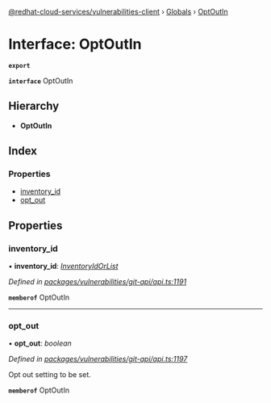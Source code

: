 [@redhat-cloud-services/vulnerabilities-client](../README.md) › [Globals](../globals.md) › [OptOutIn](optoutin.md)

# Interface: OptOutIn

**`export`** 

**`interface`** OptOutIn

## Hierarchy

* **OptOutIn**

## Index

### Properties

* [inventory_id](optoutin.md#inventory_id)
* [opt_out](optoutin.md#opt_out)

## Properties

###  inventory_id

• **inventory_id**: *[InventoryIdOrList](inventoryidorlist.md)*

*Defined in [packages/vulnerabilities/git-api/api.ts:1191](https://github.com/RedHatInsights/javascript-clients/blob/master/packages/vulnerabilities/git-api/api.ts#L1191)*

**`memberof`** OptOutIn

___

###  opt_out

• **opt_out**: *boolean*

*Defined in [packages/vulnerabilities/git-api/api.ts:1197](https://github.com/RedHatInsights/javascript-clients/blob/master/packages/vulnerabilities/git-api/api.ts#L1197)*

Opt out setting to be set.

**`memberof`** OptOutIn
